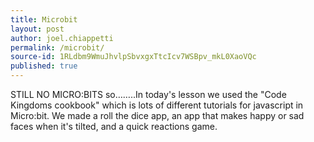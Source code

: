 ```yaml
---
title: Microbit
layout: post
author: joel.chiappetti
permalink: /microbit/
source-id: 1RLdbm9WmuJhvlpSbvxgxTtcIcv7WSBpv_mkL0XaoVQc
published: true
---
```

STILL NO MICRO:BITS so……..In today's lesson we used the "Code Kingdoms cookbook" which is lots of different tutorials for javascript in Micro:bit. We made a roll the dice app, an app that makes happy or sad faces when it's tilted, and a quick reactions game. 

